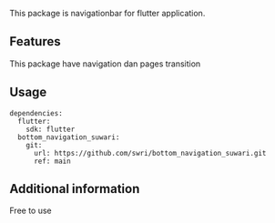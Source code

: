 <!-- 
This README describes the package. If you publish this package to pub.dev,
this README's contents appear on the landing page for your package.

For information about how to write a good package README, see the guide for
[writing package pages](https://dart.dev/guides/libraries/writing-package-pages). 

For general information about developing packages, see the Dart guide for
[creating packages](https://dart.dev/guides/libraries/create-library-packages)
and the Flutter guide for
[developing packages and plugins](https://flutter.dev/developing-packages). 
-->

This package is navigationbar for flutter application.

## Features

This package have navigation dan pages transition

## Usage
```
dependencies:
  flutter:
    sdk: flutter
  bottom_navigation_suwari:
    git:
      url: https://github.com/swri/bottom_navigation_suwari.git
      ref: main
```

## Additional information

Free to use
